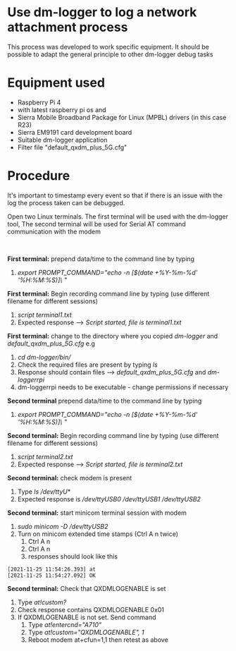 # Use dm-logger to log a network attachment process

This process was developed to work specific equipment. It should be possible to adapt the general principle to other dm-logger debug tasks

# Equipment used
* Raspberry Pi 4 
* with latest raspberry pi os and 
* Sierra Mobile Broadband Package for Linux (MPBL) drivers (in this case R23)
* Sierra EM9191 card development board
* Suitable dm-logger application
* Filter file "default_qxdm_plus_5G.cfg"

# Procedure

It's important to timestamp every event so that if there is an issue with the log the process taken can be debugged.

Open two Linux terminals. The first terminal will be used with the dm-logger tool,
The second terminal will be used for Serial AT command communication with the modem 

<BR>


**First terminal:** prepend data/time to the command line by typing
1. *export PROMPT_COMMAND="echo -n \[\$(date +%Y-%m-%d' '%H:%M:%S)\]\ "*

**First terminal:** Begin recording command line by typing (use different filename for different sessions) 
1. *script terminal1.txt* 
1. Expected response --> *Script started, file is terminal1.txt* 

**First terminal:** change to the directory where you copied *dm-logger* and *default_qxdm_plus_5G.cfg* e.g 
1. *cd dm-logger/bin/*
1. Check the required files are present by typing *ls*
1. Response should contain files --> *default_qxdm_plus_5G.cfg* and *dm-loggerrpi* 
1. dm-loggerrpi needs to be executable - change permissions if necessary  


    

**Second terminal** prepend data/time to the command line by typing
1. *export PROMPT_COMMAND="echo -n \[\$(date +%Y-%m-%d' '%H:%M:%S)\]\ "*
    
**Second terminal:** Begin recording command line by typing (use different filename for different sessions) 
1. *script terminal2.txt* 
1. Expected response --> *Script started, file is terminal2.txt* 

**Second  terminal:** check modem is present 
 1. Type *ls /dev/ttyU** 
 1. Expected response is */dev/ttyUSB0  /dev/ttyUSB1  /dev/ttyUSB2* 
    
**Second terminal:** start minicom terminal session with modem 
1. *sudo minicom -D /dev/ttyUSB2* 
1. Turn on minicom extended time stamps (Ctrl A n twice) 
    1. Ctrl A n
    1. Ctrl A n 
    1. responses should look like this
```
[2021-11-25 11:54:26.393] at
[2021-11-25 11:54:27.092] OK
```
**Second terminal:** Check that QXDMLOGENABLE is set  
1. Type *at!custom?* 
1. Check response contains QXDMLOGENABLE 0x01    
1. If QXDMLOGENABLE is not set. Send command 
    1. Type *at!entercnd="A710"*
    1. Type *at!custom="QXDMLOGENABLE", 1*
    1. Reboot modem at+cfun=1,1 then retest as above
    
 
    
    



